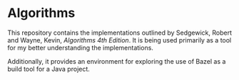 # Algorithms
This repository contains the implementations outlined by Sedgewick, Robert and Wayne, Kevin,
*Algorithms 4th Edition*. It is being used primarily as a tool for my better understanding 
the implementations. 

Additionally, it provides an environment for exploring the use of Bazel as a build tool for 
a Java project.
